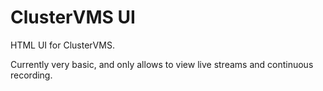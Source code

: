 # ClusterVMS UI

HTML UI for ClusterVMS.

Currently very basic, and only allows to view live streams and continuous recording.

